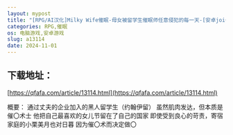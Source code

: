 ```yaml
---
layout: mypost
title: "[RPG/AI汉化]Milky Wife催眠-母女被留学生催眠师任意侵犯的每一天-[安卓joi+PC/300M]"
categories: RPG,催眠
os: 电脑游戏,安卓游戏
slug: a13114
date: 2024-11-01
---
```


## 下载地址：

[https://qfafa.com/article/13114.html](https://qfafa.com/article/13114.html)

概要：
通过丈夫的企业加入的黑人留学生（约翰伊留）
虽然肌肉发达，但本质是催〇术士
他把自己最喜欢的女儿节留在了自己的国家
即使受到良心的苛责，寄宿家庭的小栗美月也对日暮
因为催〇术而决定做〇